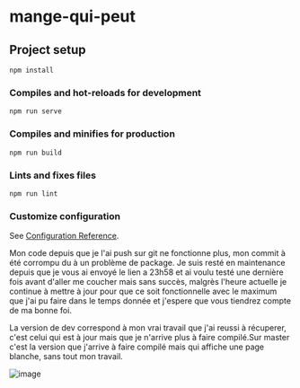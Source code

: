 # mange-qui-peut

## Project setup
```
npm install
```

### Compiles and hot-reloads for development
```
npm run serve
```

### Compiles and minifies for production
```
npm run build
```

### Lints and fixes files
```
npm run lint
```

### Customize configuration
See [Configuration Reference](https://cli.vuejs.org/config/).

Mon code depuis que je l'ai push sur git ne fonctionne plus, mon commit à été corrompu du à un problème de package.
Je suis resté en maintenance depuis que je vous ai envoyé le lien a 23h58
et ai voulu testé une dernière fois avant d'aller me coucher mais sans succès, malgrès l'heure actuelle je continue à mettre à jour pour que ce soit fonctionnelle
avec le maximum que j'ai pu faire dans le temps donnée et j'espere que vous tiendrez compte de ma bonne foi.

La version de dev correspond à mon vrai travail que j'ai reussi à récuperer, c'est celui qui est à jour mais que je n'arrive plus à faire compilé.Sur master c'est la version que j'arrive à faire compilé mais qui affiche une page blanche, sans tout mon travail.

![image](https://user-images.githubusercontent.com/36078099/114484502-a06c7300-9c0a-11eb-983e-c9b21f7cd504.png)
